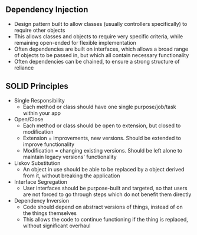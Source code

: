 ## Dependency Injection

- Design pattern built to allow classes (usually controllers specifically) to require other objects
- This allows classes and objects to require very specific criteria, while remaining open-ended for flexible implementation
- Often dependencies are built on interfaces, which allows a broad range of objects to be passed in, but which all contain necessary functionality
- Often dependencies can be chained, to ensure a strong structure of reliance

## SOLID Principles

- Single Responsibility
  - Each method or class should have one single purpose/job/task within your app
- Open/Close
  - Each method or class should be open to extension, but closed to modification
  - Extension = improvements, new versions. Should be extended to improve functionality
  - Modification = changing existing versions. Should be left alone to maintain legacy versions' functionality
- Liskov Substitution
  - An object in use should be able to be replaced by a object derived from it, without breaking the application
- Interface Segregation
  - User interfaces should be purpose-built and targeted, so that users are not forced to go through steps which do not benefit them directly
- Dependency Inversion
  - Code should depend on abstract versions of things, instead of on the things themselves
  - This allows the code to continue functioning if the thing is replaced, without significant overhaul
